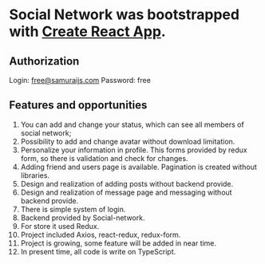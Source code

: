 # Social Network was bootstrapped with [Create React App](https://github.com/facebook/create-react-app).

## Authorization
Login: free@samuraijs.com
Password: free

## Features and opportunities

1. You can add and change your status, which can see all members of social network;
2. Possibility to add and change avatar without download limitation.
3. Personalize your information in profile. This forms provided by redux form, so there is validation and check for changes.
4. Adding friend and users page is available. Pagination is created without libraries.
5. Design and realization of adding posts without backend provide.
6. Design and realization of message page and messaging without backend provide.
7. There is simple system of login.
8. Backend provided by Social-network.
9.  For store it used Redux.
10. Project included Axios, react-redux, redux-form.
11. Project is growing, some feature will be added in near time.
12. In present time, all code is write on TypeScript.
